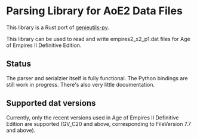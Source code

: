 # Parsing Library for AoE2 Data Files

This library is a Rust port of [genieutils-py](https://github.com/siegeEngineers/genieutils-py/).

This library can be used to read and write empires2_x2_p1.dat files for Age of Empires II Definitive Edition.

## Status

The parser and serialzier itself is fully functional. The Python bindings are still work in progress.
There's also very little documentation.

## Supported dat versions

Currently, only the recent versions used in Age of Empires II Definitive Edition are supported (GV_C20 and above, corresponding to FileVersion 7.7 and above).
